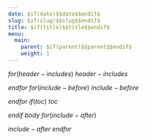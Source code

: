 ```yaml
---
date: $if(date)$$date$$endif$
slug: $if(slug)$$slug$$endif$
title: $if(title)$$title$$endif$
menu:
  main:
    parent: $if(parent)$$parent$$endif$
    weight: 1
---
```

$for(header-includes)$
$header-includes$

$endfor$
$for(include-before)$
$include-before$

$endfor$
$if(toc)$
$toc$

$endif$
$body$
$for(include-after)$

$include-after$
$endfor$